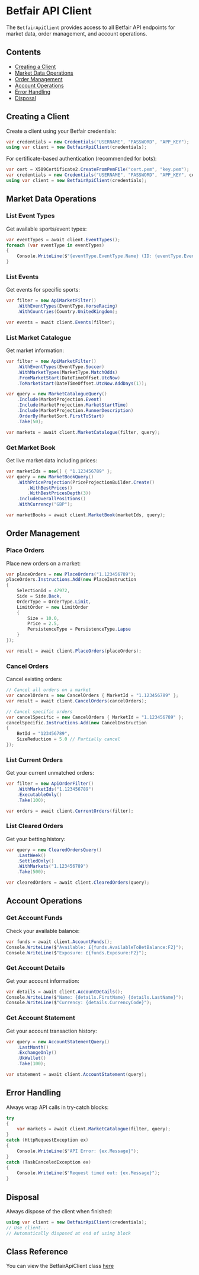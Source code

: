 # Betfair API Client

The `BetfairApiClient` provides access to all Betfair API endpoints for market data, order management, and account operations.

## Contents
- [Creating a Client](#creating-a-client)
- [Market Data Operations](#market-data-operations)
- [Order Management](#order-management)
- [Account Operations](#account-operations)
- [Error Handling](#error-handling)
- [Disposal](#disposal)

## Creating a Client

Create a client using your Betfair credentials:

```csharp
var credentials = new Credentials("USERNAME", "PASSWORD", "APP_KEY");
using var client = new BetfairApiClient(credentials);
```

For certificate-based authentication (recommended for bots):

```csharp
var cert = X509Certificate2.CreateFromPemFile("cert.pem", "key.pem");
var credentials = new Credentials("USERNAME", "PASSWORD", "APP_KEY", cert);
using var client = new BetfairApiClient(credentials);
```

## Market Data Operations

### List Event Types
Get available sports/event types:

```csharp
var eventTypes = await client.EventTypes();
foreach (var eventType in eventTypes)
{
    Console.WriteLine($"{eventType.EventType.Name} (ID: {eventType.EventType.Id})");
}
```

### List Events
Get events for specific sports:

```csharp
var filter = new ApiMarketFilter()
    .WithEventTypes(EventType.HorseRacing)
    .WithCountries(Country.UnitedKingdom);

var events = await client.Events(filter);
```

### List Market Catalogue
Get market information:

```csharp
var filter = new ApiMarketFilter()
    .WithEventTypes(EventType.Soccer)
    .WithMarketTypes(MarketType.MatchOdds)
    .FromMarketStart(DateTimeOffset.UtcNow)
    .ToMarketStart(DateTimeOffset.UtcNow.AddDays(1));

var query = new MarketCatalogueQuery()
    .Include(MarketProjection.Event)
    .Include(MarketProjection.MarketStartTime)
    .Include(MarketProjection.RunnerDescription)
    .OrderBy(MarketSort.FirstToStart)
    .Take(50);

var markets = await client.MarketCatalogue(filter, query);
```

### Get Market Book
Get live market data including prices:

```csharp
var marketIds = new[] { "1.123456789" };
var query = new MarketBookQuery()
    .WithPriceProjection(PriceProjectionBuilder.Create()
        .WithBestPrices()
        .WithBestPricesDepth(3))
    .IncludeOverallPositions()
    .WithCurrency("GBP");

var marketBooks = await client.MarketBook(marketIds, query);
```

## Order Management

### Place Orders
Place new orders on a market:

```csharp
var placeOrders = new PlaceOrders("1.123456789");
placeOrders.Instructions.Add(new PlaceInstruction
{
    SelectionId = 47972,
    Side = Side.Back,
    OrderType = OrderType.Limit,
    LimitOrder = new LimitOrder
    {
        Size = 10.0,
        Price = 2.5,
        PersistenceType = PersistenceType.Lapse
    }
});

var result = await client.PlaceOrders(placeOrders);
```

### Cancel Orders
Cancel existing orders:

```csharp
// Cancel all orders on a market
var cancelOrders = new CancelOrders { MarketId = "1.123456789" };
var result = await client.CancelOrders(cancelOrders);

// Cancel specific orders
var cancelSpecific = new CancelOrders { MarketId = "1.123456789" };
cancelSpecific.Instructions.Add(new CancelInstruction
{
    BetId = "123456789",
    SizeReduction = 5.0 // Partially cancel
});
```

### List Current Orders
Get your current unmatched orders:

```csharp
var filter = new ApiOrderFilter()
    .WithMarketIds("1.123456789")
    .ExecutableOnly()
    .Take(100);

var orders = await client.CurrentOrders(filter);
```

### List Cleared Orders
Get your betting history:

```csharp
var query = new ClearedOrdersQuery()
    .LastWeek()
    .SettledOnly()
    .WithMarkets("1.123456789")
    .Take(500);

var clearedOrders = await client.ClearedOrders(query);
```

## Account Operations

### Get Account Funds
Check your available balance:

```csharp
var funds = await client.AccountFunds();
Console.WriteLine($"Available: £{funds.AvailableToBetBalance:F2}");
Console.WriteLine($"Exposure: £{funds.Exposure:F2}");
```

### Get Account Details
Get your account information:

```csharp
var details = await client.AccountDetails();
Console.WriteLine($"Name: {details.FirstName} {details.LastName}");
Console.WriteLine($"Currency: {details.CurrencyCode}");
```

### Get Account Statement
Get your account transaction history:

```csharp
var query = new AccountStatementQuery()
    .LastMonth()
    .ExchangeOnly()
    .UkWallet()
    .Take(100);

var statement = await client.AccountStatement(query);
```

## Error Handling

Always wrap API calls in try-catch blocks:

```csharp
try
{
    var markets = await client.MarketCatalogue(filter, query);
}
catch (HttpRequestException ex)
{
    Console.WriteLine($"API Error: {ex.Message}");
}
catch (TaskCanceledException ex)
{
    Console.WriteLine($"Request timed out: {ex.Message}");
}
```

## Disposal

Always dispose of the client when finished:

```csharp
using var client = new BetfairApiClient(credentials);
// Use client...
// Automatically disposed at end of using block
```

## Class Reference

You can view the BetfairApiClient class [here](/src/Betfair/Api/BetfairApiClient.cs)

